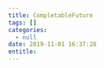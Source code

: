 ```yaml
---
title: CompletableFuture
tags: []
categories:
  - null
date: 2019-11-01 16:37:28
entitle:
---
```


<!--more-->

